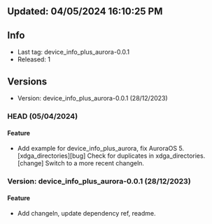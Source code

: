 ## Updated: 04/05/2024 16:10:25 PM

## Info

- Last tag: device_info_plus_aurora-0.0.1
- Released: 1

## Versions

- Version: device_info_plus_aurora-0.0.1 (28/12/2023)

### HEAD (05/04/2024)

#### Feature

- Add example for device_info_plus_aurora, fix AuroraOS 5.
[xdga_directories][bug] Check for duplicates in xdga_directories.
[change] Switch to a more recent changeln.

### Version: device_info_plus_aurora-0.0.1 (28/12/2023)

#### Feature

- Add changeln, update dependency ref, readme.
